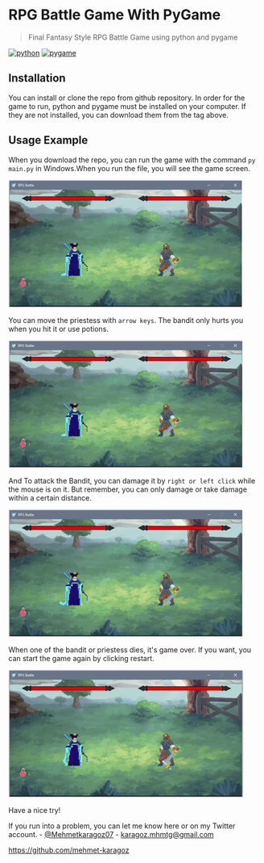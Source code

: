 # RPG Battle Game With PyGame

> Final Fantasy Style RPG Battle Game using python and pygame

[![python](https://img.shields.io/badge/python-v3.9.6-yellow)](https://www.python.org)
[![pygame](https://img.shields.io/badge/pygame-v2.0.1-brightgreen)](https://pypi.org/project/pygame/)

## Installation

You can install or clone the repo from github repository. In order for the game to run, python and pygame must be installed on your computer. If they are not installed, you can download them from the tag above.

## Usage Example

When you download the repo, you can run the game with the command `py main.py` in Windows.When you run the file, you will see the game screen.

![GameScreen](GameScreen.gif)

You can move the priestess with `arrow keys`. The bandit only hurts you when you hit it or use potions.

![Movement](Movement.gif)

And To attack the Bandit, you can damage it by `right or left click` while the mouse is on it. But remember, you can only damage or take damage within a certain distance.

![Attack](Attack.gif)

When one of the bandit or priestess dies, it's game over. If you want, you can start the game again by clicking restart.

![EndOfTheGame](EndOfTheGame.gif)

Have a nice try!

If you run into a problem, you can let me know here or on my Twitter account. - [@Mehmetkaragoz07](https://twitter.com/Mehmetkaragoz07) - karagoz.mhmtg@gmail.com

https://github.com/mehmet-karagoz